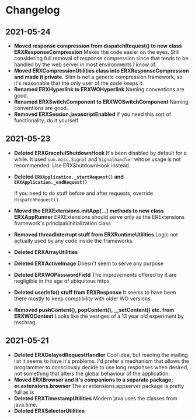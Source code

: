# Changelog

## 2021-05-24

- **Moved response compression from dispatchRequest() to new class ERXResponseCompression**
  Makes the code easier on the eyes. Still considering full removal of response compression since that tends to be handled by the web server in most environments I know of. 
- **Moved ERXCompressionUtilities class into ERXResponseCompression and made it private.**
  Slim is not a generic compression framework, so it's reasonable that the only user of the code keeps it.
- **Renamed ERXHyperlink to ERXWOHyperlink**
  Naming conventions are good.
- **Renamed ERXSwitchComponent to ERXWOSwitchComponent**
  Naming conventions are good.
- **Removed ERXSession.javascriptEnabled**
  If you need this sort of functionality, do it yourself

## 2021-05-23

- **Deleted ERXGracefulShutdownHook**
  It's been disabled by default for a while. It used `sun.misc.Signal` and `Signalhandler` whose usage is not recommended. Use ERXShutdownHook instead.

- **Deleted `ERXApplication._startRequest()` and `ERXApplication._endRequest()`**

  If you need to do stuff before and after requests, override `dispatchRequest()`.

- **Moved the ERXExtensions.initApp(...) methods to new class ERXAppRunner**
  ERXExtensions should serve only as the ERExtensions framework's principal/initialization class

- **Removed threadInterrupt stuff from ERXRuntimeUtilities**
  Logic not actually used by any code inside the frameworks.

- **Deleted ERXArrayUtilities**

- **Deleted ERXActiveImage**
  Doesn't seem to serve any purpose

- **Deleted ERXWOPasswordField**
  The improvements offered by it are negligible in the age of ubiquitous https

- **Deleted userInfo() stuff from ERXResponse**
  It seems to have been there mostly to keep comptibility with older WO versions.

- **Removed pushContent(), popContent(), __setContent() etc. from ERXWOContext**
  Looks like the vestiges of a 13 year old experiment by mschrag.

## 2021-05-21

- **Deleted ERXDelayedRequestHandler**
  Cool idea, but reading the mailing list it seems to have it's problems. I'd prefer a mechanism that allows the programmer to consciously decide to use long responses when desired, not something that alters the global behaviour of the application.
- **Moved ERXBrowser and it's companions to a separate package; er.extensions.browser**
  The er.extensions.appserver package is pretty full as is
- **Deleted ERXTimestampUtilities**
  Modern java uses the classes from java.time.
- **Deleted ERXSelectorUtilities**

